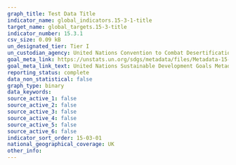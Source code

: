 ```yaml
---
graph_title: Test Data Title
indicator_name: global_indicators.15-3-1-title
target_name: global_targets.15-3-title
indicator_number: 15.3.1
csv_size: 0.09 kB
un_designated_tier: Tier I
un_custodian_agency: United Nations Convention to Combat Desertification (UNCCD)
goal_meta_link: https://unstats.un.org/sdgs/metadata/files/Metadata-15-03-01.pdf
goal_meta_link_text: United Nations Sustainable Development Goals Metadata (PDF 4.0 MB)
reporting_status: complete
data_non_statistical: false
graph_type: binary
data_keywords:  
source_active_1: false
source_active_2: false
source_active_3: false
source_active_4: false
source_active_5: false
source_active_6: false
indicator_sort_order: 15-03-01
national_geographical_coverage: UK
other_info: 
---
```

